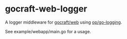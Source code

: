 gocraft-web-logger
==================

A logger middleware for [gocraft/web](https://github.com/gocraft/web) using [op/go-logging](https://github.com/op/go-logging).

See example/webapp/main.go for a usage.
